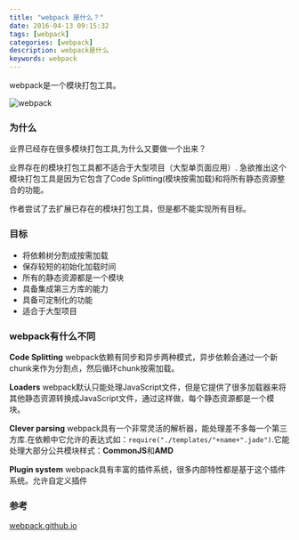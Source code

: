 ```yaml
---
title: "webpack 是什么？"
date: 2016-04-13 09:15:32
tags: [webpack]
categories: [webpack]
description: webpack是什么
keywords: webpack
---
```

webpack是一个模块打包工具。
<!--more-->
![webpack](http://webpack.github.io/assets/what-is-webpack.png)

### **为什么**
业界已经存在很多模块打包工具,为什么又要做一个出来？

业界存在的模块打包工具都不适合于大型项目（大型单页面应用）. 急欲推出这个模块打包工具是因为它包含了Code Splitting(模块按需加载)和将所有静态资源整合的功能。

作者尝试了去扩展已存在的模块打包工具，但是都不能实现所有目标。

### **目标**
* 将依赖树分割成按需加载
* 保存较短的初始化加载时间
* 所有的静态资源都是一个模块
* 具备集成第三方库的能力
* 具备可定制化的功能
* 适合于大型项目

### **webpack有什么不同**

**Code Splitting**
webpack依赖有同步和异步两种模式，异步依赖会通过一个新chunk来作为分割点，然后循环chunk按需加载。

**Loaders**
webpack默认只能处理JavaScript文件，但是它提供了很多加载器来将其他静态资源转换成JavaScript文件，通过这样做，每个静态资源都是一个模块。

**Clever parsing**
webpack具有一个非常灵活的解析器，能处理差不多每一个第三方库.在依赖中它允许的表达式如：`require("./templates/"+name+".jade")`.它能处理大部分公共模块样式：**CommonJS**和**AMD**

**Plugin system**
webpack具有丰富的插件系统，很多内部特性都是基于这个插件系统。允许自定义插件


### 参考
[webpack.github.io](http://webpack.github.io/docs/what-is-webpack.html)